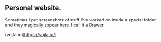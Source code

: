 ## Personal website.

Sometimes I put screenshots of stuff I've worked on inside a special folder and they magically appear here. I call it a Drawer.

(vojta.io)[https://vojta.io/]
